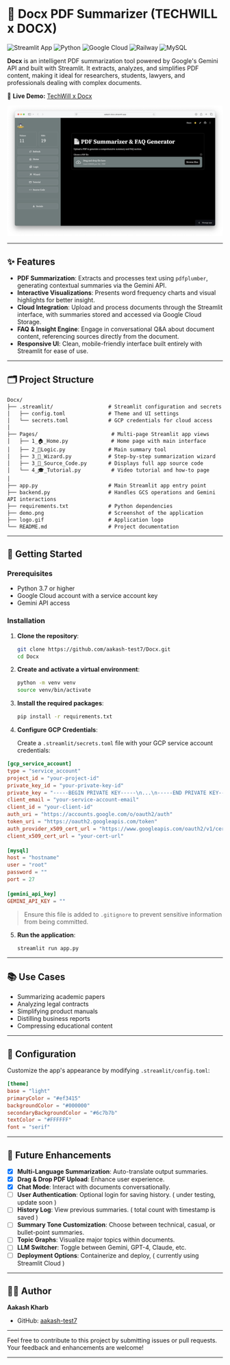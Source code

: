 # 🧠 Docx PDF Summarizer (TECHWILL x DOCX)

![Streamlit App](https://img.shields.io/badge/Streamlit-FF4B4B?style=for-the-badge&logo=Streamlit&logoColor=white)
![Python](https://img.shields.io/badge/Python-3776AB?style=for-the-badge&logo=python&logoColor=white)
![Google Cloud](https://img.shields.io/badge/Google_Cloud-4285F4?style=for-the-badge&logo=google-cloud&logoColor=white)
![Railway](https://img.shields.io/badge/Railway-0B0D0E?style=for-the-badge&logo=railway&logoColor=white)
![MySQL](https://img.shields.io/badge/MySQL-005C84?style=for-the-badge&logo=mysql&logoColor=white)
                
**Docx** is an intelligent PDF summarization tool powered by Google's Gemini API and built with Streamlit. It extracts, analyzes, and simplifies PDF content, making it ideal for researchers, students, lawyers, and professionals dealing with complex documents.

🔗 **Live Demo:** [TechWill x Docx](https://aakash-docx.streamlit.app/)  

[![Demo Video](demo.png)](https://youtu.be/SUPVPZ3oqxI)

---

## ✨ Features

* **PDF Summarization**: Extracts and processes text using `pdfplumber`, generating contextual summaries via the Gemini API.
* **Interactive Visualizations**: Presents word frequency charts and visual highlights for better insight.
* **Cloud Integration**: Upload and process documents through the Streamlit interface, with summaries stored and accessed via Google Cloud Storage.
* **FAQ & Insight Engine**: Engage in conversational Q\&A about document content, referencing sources directly from the document.
* **Responsive UI**: Clean, mobile-friendly interface built entirely with Streamlit for ease of use.

---

## 🗂️ Project Structure

```
Docx/
├── .streamlit/                  # Streamlit configuration and secrets
│   ├── config.toml              # Theme and UI settings
│   └── secrets.toml             # GCP credentials for cloud access
│
├── Pages/                        # Multi-page Streamlit app views
│   ├── 1_🏠_Home.py              # Home page with main interface
│   ├── 2_🧠Logic.py              # Main summary tool 
│   ├── 3_📜_Wizard.py            # Step-by-step summarization wizard
│   ├── 3_🧪_Source_Code.py       # Displays full app source code
│   └── 4_🎓_Tutorial.py          # Video tutorial and how-to page
│
├── app.py                       # Main Streamlit app entry point
├── backend.py                   # Handles GCS operations and Gemini API interactions
├── requirements.txt             # Python dependencies
├── demo.png                     # Screenshot of the application
├── logo.gif                     # Application logo
└── README.md                    # Project documentation
```

---

## 🚀 Getting Started

### Prerequisites

* Python 3.7 or higher
* Google Cloud account with a service account key
* Gemini API access

### Installation

1. **Clone the repository**:

   ```bash
   git clone https://github.com/aakash-test7/Docx.git
   cd Docx
   ```

2. **Create and activate a virtual environment**:

   ```bash
   python -m venv venv
   source venv/bin/activate
   ```

3. **Install the required packages**:

   ```bash
   pip install -r requirements.txt
   ```

4. **Configure GCP Credentials**:

   Create a `.streamlit/secrets.toml` file with your GCP service account credentials:

  ```toml
  [gcp_service_account]
  type = "service_account"
  project_id = "your-project-id"
  private_key_id = "your-private-key-id"
  private_key = "-----BEGIN PRIVATE KEY-----\n...\n-----END PRIVATE KEY-----\n"
  client_email = "your-service-account-email"
  client_id = "your-client-id"
  auth_uri = "https://accounts.google.com/o/oauth2/auth"
  token_uri = "https://oauth2.googleapis.com/token"
  auth_provider_x509_cert_url = "https://www.googleapis.com/oauth2/v1/certs"
  client_x509_cert_url = "your-cert-url"
  
  [mysql]
  host = "hostname"
  user = "root"
  password = ""
  port = 27
  
  [gemini_api_key]
  GEMINI_API_KEY = ""
  ```

   > Ensure this file is added to `.gitignore` to prevent sensitive information from being committed.

5. **Run the application**:

   ```bash
   streamlit run app.py
   ```

---

## 📚 Use Cases

* Summarizing academic papers
* Analyzing legal contracts
* Simplifying product manuals
* Distilling business reports
* Compressing educational content

---

## 🔧 Configuration

Customize the app's appearance by modifying `.streamlit/config.toml`:

```toml
[theme]
base = "light"
primaryColor = "#ef3415"
backgroundColor = "#000000"
secondaryBackgroundColor = "#6c7b7b"
textColor = "#FFFFFF"
font = "serif"
```

---

## 🔭 Future Enhancements

* [x] **Multi-Language Summarization**: Auto-translate output summaries.
* [x] **Drag & Drop PDF Upload**: Enhance user experience.
* [x] **Chat Mode**: Interact with documents conversationally.
* [ ] **User Authentication**: Optional login for saving history. ( under testing, update soon )
* [ ] **History Log**: View previous summaries. ( total count with timestamp is saved )
* [ ] **Summary Tone Customization**: Choose between technical, casual, or bullet-point summaries.
* [ ] **Topic Graphs**: Visualize major topics within documents.
* [ ] **LLM Switcher**: Toggle between Gemini, GPT-4, Claude, etc.
* [ ] **Deployment Options**: Containerize and deploy, ( currently using Streamlit Cloud )

---

## 🧑‍💻 Author

**Aakash Kharb**

* GitHub: [aakash-test7](https://github.com/aakash-test7)

---

Feel free to contribute to this project by submitting issues or pull requests. Your feedback and enhancements are welcome!

---
